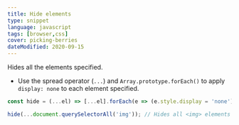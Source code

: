 ```yaml
---
title: Hide elements
type: snippet
language: javascript
tags: [browser,css]
cover: picking-berries
dateModified: 2020-09-15
---
```


Hides all the elements specified.

- Use the spread operator (`...`) and `Array.prototype.forEach()` to apply `display: none` to each element specified.

```js
const hide = (...el) => [...el].forEach(e => (e.style.display = 'none'));
```

```js
hide(...document.querySelectorAll('img')); // Hides all <img> elements on the page
```
